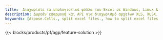 ```yaml
---
title:  Διαχωρίστε τα υπολογιστικά φύλλα του Excel σε Windows, Linux & macOS
description: Δωρεάν εφαρμογή και API για διαχωρισμό αρχείων XLS, XLSX, XLSB, XLSM και ODS
keywords: [Aspose.Cells., split excel files., how to split excel files into multiple files., excel splitter., split Cell., Cell splitter]
---
```

{{< blocks/products/pf/agp/feature-solution >}} 
